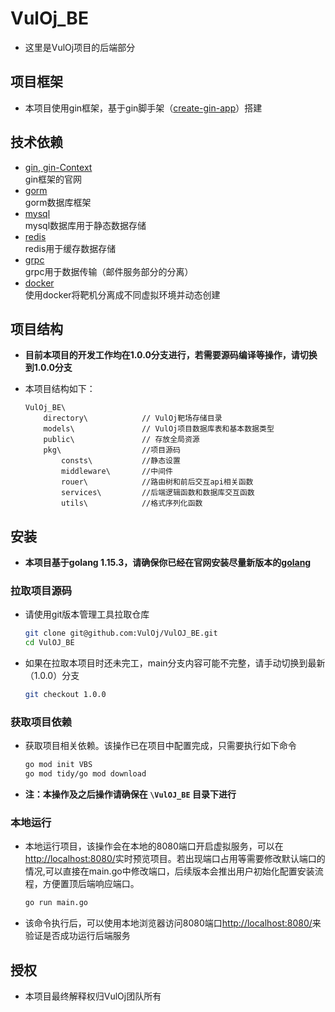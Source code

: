 # VulOj_BE

- 这里是VulOj项目的后端部分

## 项目框架

- 本项目使用gin框架，基于gin脚手架（[create-gin-app](https://gin-gonic.com/)）搭建

## 技术依赖

- [gin, gin-Context](ttps://gin-gonic.com/)  
    gin框架的官网
- [gorm](https://github.com/go-gorm/gorm)  
    gorm数据库框架
- [mysql](https://www.mysql.com/cn/)  
    mysql数据库用于静态数据存储
- [redis](https://redis.io/)  
    redis用于缓存数据存储
- [grpc](https://grpc.io/)  
    grpc用于数据传输（邮件服务部分的分离）  
- [docker](https://www.docker.com/)  
    使用docker将靶机分离成不同虚拟环境并动态创建  
## 项目结构

- **目前本项目的开发工作均在1.0.0分支进行，若需要源码编译等操作，请切换到1.0.0分支**

- 本项目结构如下：
    ```
    VulOj_BE\
        directory\            // VulOj靶场存储目录
        models\               // VulOj项目数据库表和基本数据类型
        public\               // 存放全局资源
        pkg\                  //项目源码
            consts\           //静态设置
            middleware\       //中间件
            rouer\            //路由树和前后交互api相关函数
            services\         //后端逻辑函数和数据库交互函数
            utils\            //格式序列化函数
    ```

## 安装

- **本项目基于golang 1.15.3，请确保你已经在官网安装尽量新版本的[golang](https://go.dev/)**

### 拉取项目源码

- 请使用git版本管理工具拉取仓库
    ``` sh
    git clone git@github.com:VulOj/VulOJ_BE.git
    cd VulOJ_BE
    ```
- 如果在拉取本项目时还未完工，main分支内容可能不完整，请手动切换到最新（1.0.0）分支
    ``` sh
    git checkout 1.0.0
    ```

### 获取项目依赖

- 获取项目相关依赖。该操作已在项目中配置完成，只需要执行如下命令
    ``` sh
    go mod init VBS
    go mod tidy/go mod download
    ```
- **注：本操作及之后操作请确保在 `\VulOJ_BE` 目录下进行**

### 本地运行

- 本地运行项目，该操作会在本地的8080端口开启虚拟服务，可以在[http://localhost:8080/](http://localhost:8080/)实时预览项目。若出现端口占用等需要修改默认端口的情况,可以直接在main.go中修改端口，后续版本会推出用户初始化配置安装流程，方便置顶后端响应端口。
    ``` sh
    go run main.go
    ```
- 该命令执行后，可以使用本地浏览器访问8080端口[http://localhost:8080/](http://localhost:8080/)来验证是否成功运行后端服务


## 授权

- 本项目最终解释权归VulOj团队所有
